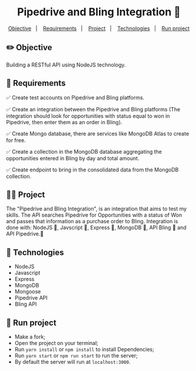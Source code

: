 <p align = "center" >
  <h1 align="center">Pipedrive and Bling Integration 📝</h1>
</p>

<p align="center">
   <a href="#-Objective ">Objective</a>&nbsp;&nbsp;&nbsp;|&nbsp;&nbsp;&nbsp;
    <a href="#-Requirements ">Requirements</a>&nbsp;&nbsp;&nbsp;|&nbsp;&nbsp;&nbsp;
    <a href="#-Project ">Project</a>&nbsp;&nbsp;&nbsp;|&nbsp;&nbsp;&nbsp;
    <a href="#-Technologies">Technologies</a>&nbsp;&nbsp;&nbsp;|&nbsp;&nbsp;&nbsp;
    <a href="#-Run project ">Run project</a>
</p>

## ✏️ Objective

Building a RESTful API using NodeJS technology.

## 📝 Requirements

✅ Create test accounts on Pipedrive and Bling platforms.

✅ Create an integration between the Pipedrive and Bling platforms (The integration should look for opportunities with status equal to won in Pipedrive, then enter them as an order in Bling).

✅ Create Mongo database, there are services like MongoDB Atlas to create for free.

✅ Create a collection in the MongoDB database aggregating the opportunities entered in Bling by day and total amount.

✅ Create endpoint to bring in the consolidated data from the MongoDB collection.

## 🧑‍💻 Project

The "Pipedrive and Bling Integration", is an integration that aims to test my skills. The API searches Pipedrive for Opportunities with a status of Won and passes that information as a purchase order to Bling. Integration is done with: NodeJS 📗, Javscript 📒, Express 📗, MongoDB 📗, API Bling 📘 and API Pipedrive.📕

## 🚀 Technologies

- NodeJS
- Javascript
- Express
- MongoDB
- Mongoose
- Pipedrive API
- Bling API

## 🏃 Run project

- Make a fork;
- Open the project on your terminal;
- Run `yarn install` or `npm install` to install Dependencies;
- Run `yarn start` or `npm run start` to run the server;
- By default the server will run at `localhost:3000`.



